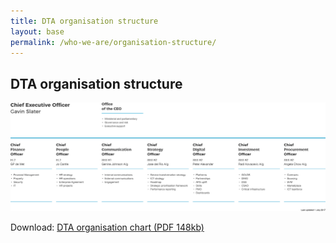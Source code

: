 ```yaml
---
title: DTA organisation structure
layout: base
permalink: /who-we-are/organisation-structure/
---
```


<article id="content" class="content-listing home">


## DTA organisation structure


![Image showing the DTA organisation structure as on 1 July 2017](/images/Orgchart_July_17.svg)


Download: [DTA organisation chart (PDF 148kb)](/files/DTA_Orgchart_2017_July.pdf)


</article>
